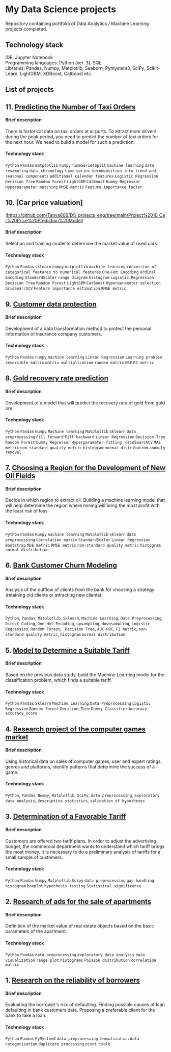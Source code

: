 # My Data Science projects

Repository containing portfolio of Data Analytics / Machine Learning projects completed.

## Technology stack
IDE: Jupyter Notebook <br>
Programming languages: Python (ver. 3), SQL <br>
Libraries: Pandas, Numpy, Matplotlib, Seaborn, Pymystem3, SciPy, Scikit-Learn, LightGBM, XGBoost, Catboost etc. <br>

## List of projects

## 11. [Predicting the Number of Taxi Orders](https://github.com/Tanya806/DS_projects_eng/tree/main/Project%2011_Predicting%20the%20Number%20of%20Taxi%20Orders)
#### Brief description
There is historical data on taxi orders at airports. To attract more drivers during the peak period, you need to predict the number of taxi orders for the next hour. We need to build a model for such a prediction.

#### Technology stack
`Python` `Pandas` `matplotlib` `numpy` `TimeSeriesSplit` `machine learning` `data resampling` `data chronology` `time series decomposition into trend and seasonal components` `additional calendar features` `Logistic Regression` `Decision Tree` `Random Forest` `LightGBM` `CatBoost` `Dummy Regressor` `Hyperparameter matching` `RMSE metric` `Feature importance factor`

## 10. [Car price valuation]
(https://github.com/Tanya806/DS_projects_eng/tree/main/Project%2010_Car%20Price%20Prediction%20Model)
#### Brief description
Selection and training model to determine the market value of used cars.

#### Technology stack
`Python` `Pandas` `sklearn` `numpy` `matplotlib` `machine learning` `conversion of categorical features to numerical features` `One-Hot Encoding` `Ordinal Encoding` `StandardScaler` `range diagram` `histogram` `Logistic Regression` `Decision Tree` `Random Forest` `LightGBM` `CatBoost` `Hyperparameter selection` `GridSearchCV` `Feature importance estimation` `RMSE metric`

## 9. [Customer data protection](https://github.com/Tanya806/DS_projects_eng/tree/main/Project%209_Customer%20data%20protection)
#### Brief description
Development of a data transformation method to protect the personal information of insurance company customers.

#### Technology stack
`Python` `Pandas` `numpy` `machine learning` `Linear Regression` `Learning problem` `reversible matrix` `matrix multiplication` `random matrix` `MSE` `R2 metric`

## 8. [Gold recovery rate prediction](https://github.com/Tanya806/DS_projects_eng/tree/main/Project%208_Gold%20recovery%20rate%20prediction)
#### Brief description
Development of a model that will predict the recovery rate of gold from gold ore.

#### Technology stack
`Python` `Pandas` `Numpy` `Machine learning` `Matplotlib` `Sklearn` `Data preprocessing` `Fill forward` `Fill backward` `Linear Regression` `Decision Tree` `Random Forest` `Dummy Regressor` `Hyperparameter fitting ` `GridSearchCV` `MAE metric` `non-standard quality metric` `histogram` `normal distribution` `anomaly removal`

## 7. [Choosing a Region for the Development of New Oil Fields](https://github.com/Tanya806/DS_projects_eng/tree/main/Project%207_Choosing%20a%20Region%20for%20the%20Development%20of%20New%20Oil%20Fields)
#### Brief description
Decide in which region to extract oil. Building a machine learning model that will help determine the region where mining will bring the most profit with the least risk of loss

#### Technology stack
`Python` `Pandas` `Numpy` `machine learning` `Matplotlib` `Sklearn` `data preprocessing` `Correlation matrix` `StandardScaler` `Linear Regression` `Bootstrap` `MSE metric` `RMSE metric` `non-standard quality metric` `histogram` `normal distribution`

## 6. [Bank Customer Churn Modeling](https://github.com/Tanya806/DS_projects_eng/tree/main/Project%205_Model%20to%20Determine%20a%20Suitable%20Tariff)
#### Brief description
Analysis of the outflow of clients from the bank for choosing a strategy (retaining old clients or attracting new clients).

#### Technology stack
`Python`, `Pandas`, `Matplotlib`, `Sklearn`, `Machine Learning`, `Data Preprocessing`, `Direct Coding`, `One-Hot Encoding`, `upsampling`, `downsampling`, `Logistic Regression`, `Random Forest`, ` Decision Tree`, `AUC-ROC`, `F1 metric`, `non-standard quality metric`, `histogram` `normal distribution`

## 5. [Model to Determine a Suitable Tariff](https://github.com/Tanya806/DS_projects_eng/tree/main/Project%205_Model%20to%20Determine%20a%20Suitable%20Tariff)
#### Brief description
Based on the previous data study, build the Machine Learning model for the classification problem, which finds a suitable tariff.

#### Technology stack
`Python` `Pandas` `Sklearn` `Machine Learning` `Data Preprocessing` `Logistic Regression` `Random Forest` `Decision Tree` `Dummy Classifier` `Accuracy` `accuracy_score`

## 4. [Research project of the computer games market](https://github.com/Tanya806/DS_projects_eng/tree/main/Project%204_Research%20project%20of%20the%20computer%20games%20market)
#### Brief description
Using historical data on sales of computer games, user and expert ratings, genres and platforms, identify patterns that determine the success of a game.

#### Technology stack
`Python`, `Pandas`, `Numpy`, `Matplotlib`, `SciPy`, `data preprocessing`, `exploratory data analysis`, `descriptive statistics`, `validation of hypotheses`

## 3. [Determination of a Favorable Tariff](https://github.com/Tanya806/DS_projects_eng/tree/main/Project%203_Determining%20the%20prospective%20tariff%20for%20a%20telecom%20company)
#### Brief description
Customers are offered two tariff plans. In order to adjust the advertising budget, the commercial department wants to understand which tariff brings the most money. It is necessary to do a preliminary analysis of tariffs for a small sample of customers. 

#### Technology stack
`Python` `Pandas` `Numpy` `Matplotlib` `Scipy` `data preprocessing` `gap handling` `histogram` `boxplot` `hypothesis testing` `Statistical significance`

## 2. [Research of ads for the sale of apartments](https://github.com/Tanya806/DS_projects_eng/tree/main/Project%202_Research%20of%20ads%20for%20the%20sale%20of%20apartments)
#### Brief description
Definition of the market value of real estate objects based on the basic parameters of the apartment.

#### Technology stack
`Python` `Pandas` `data preprocessing` `exploratory data analysis` `data visualization` `range plot` `histograms` `Poisson distribution` `correlation matrix`

## 1. [Research on the reliability of borrowers](https://github.com/Tanya806/DS_projects_eng/tree/main/Project%201_Research%20on%20the%20reliability%20of%20borrowers)

#### Brief description
Evaluating the borrower's risk of defaulting. Finding possible causes of loan defaulting in bank customers data. Proposing a preferable client for the bank to take a loan.

#### Technology stack
`Python` `Pandas` `PyMystem3` `data preprocessing` `lemmatization` `data categorization` `duplicate processing` `pivot table`
